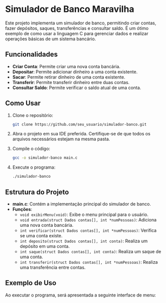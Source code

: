 # Simulador de Banco Maravilha

Este projeto implementa um simulador de banco, permitindo criar contas, fazer depósitos, saques, transferências e consultar saldo. É um ótimo exemplo de como usar a linguagem C para gerenciar dados e realizar operações básicas de um sistema bancário.

## Funcionalidades

- **Criar Conta**: Permite criar uma nova conta bancária.
- **Depositar**: Permite adicionar dinheiro a uma conta existente.
- **Sacar**: Permite retirar dinheiro de uma conta existente.
- **Transferir**: Permite transferir dinheiro entre duas contas.
- **Consultar Saldo**: Permite verificar o saldo atual de uma conta.

## Como Usar

1. Clone o repositório:
    ```bash
    git clone https://github.com/seu_usuario/simulador-banco.git
    ```
2. Abra o projeto em sua IDE preferida. Certifique-se de que todos os arquivos necessários estejam na mesma pasta.

3. Compile o código:
    ```bash
    gcc -o simulador-banco main.c
    ```
4. Execute o programa:
    ```bash
    ./simulador-banco
    ```

## Estrutura do Projeto

- **main.c**: Contém a implementação principal do simulador de banco.
- **Funções**:
  - `void exibirMenu(void)`: Exibe o menu principal para o usuário.
  - `void entrada(struct Dados contas[], int *numPessoas)`: Adiciona uma nova conta bancária.
  - `int verificar(struct Dados contas[], int *numPessoas)`: Verifica se uma conta existe.
  - `int deposito(struct Dados contas[], int conta)`: Realiza um depósito em uma conta.
  - `int saque(struct Dados contas[], int conta)`: Realiza um saque de uma conta.
  - `int transferir(struct Dados contas[], int *numPessoas)`: Realiza uma transferência entre contas.

## Exemplo de Uso

Ao executar o programa, será apresentada a seguinte interface de menu:

